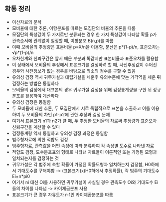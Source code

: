 ## 확통 정리
- 이산자료의 분석
- 모비율에 대한 추론, 이항분포를 따르는 모집단의 비율의 추론을 다룸 
- 모집단의 특성값이 두 가지로만 분류되는 경우 한 가지 특성값이 나타날 확률 p가 관측순서에 관계없이 일정할 때, 이항분포 B(n,p)를 따름 
- 이때 모비율의 추정량은 표본비율 p=X/n을 이용함, 분산은 p*(1-p)/n, 표준오차는 √p*(1-p)/n
- 오차한계와 신뢰구간은 앞서 배운 부분과 똑같지만 표본비율과 표준오차를 활용함
- 이 상태에서 모비율의 추정에서 표본크기를 결정하려 할 때, 사전추정값이 주어진 경우와 사전정보가 없는 경우를 바탕으로 최소의 정수를 구할 수 있음 
- 유의성 검정 역시 귀무가설과 대립가설을 세운후 유의수준에 맞는 기각역을 세운 뒤 검정하는 방법은 동일하다 
- 모비율의 검정에서 대표본의 경우 귀무가설 검정을 위해 검정통계량을 구한 뒤 정규분포를 활용하여 계산하다 
- 유의성 검정은 동일함 
- 두 모비율에 대한 추론, 두 모집단에서 서로 독립적으로 표본을 추출하고 이를 이용하여 두 모비율의 차인 p1-p2에 관한 추정과 검정 문제 
- 여기서 표본크기 n1과 n2가 클 때, 두 추정한 모비율의 차로써 추정량과 표준오차 신뢰구간을 계산할 수 있다 
- 검정통계량 역시 동일하고 유의성 검정 과정은 동일함
- 범주형자료에 의한 적합도 검정 
- 범주형자료, 관측값을 어떤 속성에 따라 분류하여 각 속성별 도수로 나타낸 자료 
- 적합도 검정, 도수분포표의 형태로 나타낸 자료들이 이론적인 또는 가정된 모형과 일치되는지를 검정하는 것 
- 귀무가설은 각 범주에 속할 확률이 가정된 확률모형과 일치하는지 검정함, H0하에서 기대도수를 구해야함 -> (표본크기)x(H0하에서 추정확률), 각 범주의 기대도수 Ei=n*pi0
- 여기서 ni 대신 Oi를 사용하면 귀무가설이 사실일 경우 관측도수 Oi와 기대도수 Ei들의 차이를 나타냄 -> 카이제곱분포 사용
- 표본크기가 큰 경우 자유도가 r-1인 카이제곱분포를 따름 
